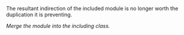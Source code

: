 The resultant indirection of the included module is no longer worth the duplication it is preventing.

*Merge the module into the including class.*
